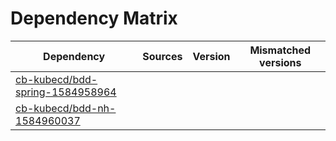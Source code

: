 # Dependency Matrix

Dependency | Sources | Version | Mismatched versions
---------- | ------- | ------- | -------------------
[cb-kubecd/bdd-spring-1584958964](https://github.com/cb-kubecd/bdd-spring-1584958964.git) |  | []() | 
[cb-kubecd/bdd-nh-1584960037](https://github.com/cb-kubecd/bdd-nh-1584960037.git) |  | []() | 

